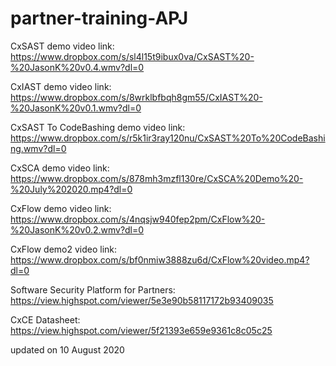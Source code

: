 # partner-training-APJ
CxSAST demo video link: 
https://www.dropbox.com/s/sl4l15t9ibux0va/CxSAST%20-%20JasonK%20v0.4.wmv?dl=0

CxIAST demo video link:
https://www.dropbox.com/s/8wrklbfbqh8gm55/CxIAST%20-%20JasonK%20v0.1.wmv?dl=0

CxSAST To CodeBashing demo video link:
https://www.dropbox.com/s/r5k1ir3ray120nu/CxSAST%20To%20CodeBashing.wmv?dl=0

CxSCA demo video link:
https://www.dropbox.com/s/878mh3mzfl130re/CxSCA%20Demo%20-%20July%202020.mp4?dl=0

CxFlow demo video link:
https://www.dropbox.com/s/4nqsjw940fep2pm/CxFlow%20-%20JasonK%20v0.2.wmv?dl=0

CxFlow demo2 video link:
https://www.dropbox.com/s/bf0nmiw3888zu6d/CxFlow%20video.mp4?dl=0

Software Security Platform for Partners:
https://view.highspot.com/viewer/5e3e90b58117172b93409035
 
CxCE Datasheet:
https://view.highspot.com/viewer/5f21393e659e9361c8c05c25

updated on 10 August 2020
